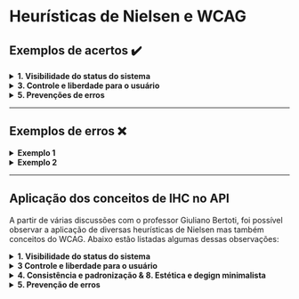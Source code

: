 
# Heurísticas de Nielsen e WCAG

## Exemplos de acertos ✔️

<details>
   <summary><b>1. Visibilidade do status do sistema</b></summary>
    <br>
    O sistema deve mostrar o que está acontecendo em tempo real pro usuário, um exemplo disso é a interface das playlists Youtube, que ficam ao lado direito do vídeo, mostrando qual vídeo da lista estamos assistindo, qual os próximos e quais já foram assistidos

  <div align="center">
    <img alt="Captura da tela do youtube mostrando a playlist" src="https://user-images.githubusercontent.com/69374340/174390708-81097346-6edd-4465-9ec8-9fa9024b8d17.png">
  </div>
</details>

<details>
   <summary><b>3. Controle e liberdade para o usuário</b></summary>
    <br>
    O sistema deve permitir que o usuário tenha liberdade para realizar ações que ele deseja, mas em caso de acionar alguma ação por engano, deve haver um modo de desfazer (sair de uma janela indesejada ou retornar a um ponto anterior). Um exemplo é a ação de “desfazer” do Google quando a ação é exclusão de um e-mail.

  <div align="center">
    <img alt="Captura da tela do aviso que permite o usuário desfazer a esclusão de um email no Gmail" src="https://user-images.githubusercontent.com/69374340/174390768-69c3d030-04cb-4148-a292-b4146723795d.png">
  </div>
</details>

<details>
   <summary><b>5. Prevenções de erros</b></summary>
    <br>
    Melhor que deixar o usuário resolver um erro é evitar que ele cometa erros, um exemplo disso é a busca do Google, que enquanto estamos digitando na barra de pesquisa ele apresenta algumas sugestões mas também corrigindo erros de ortografia caso tenhamos pesquisado algo errado.

  <div align="center">

|                                                                 Realizando uma busca no Google                                                                 |                                                                                         Resultado da busca com erro de ortográfica                                                                                          |
| :------------------------------------------------------------------------------------------------------------------------------------------------------------: | :-------------------------------------------------------------------------------------------------------------------------------------------------------------------------------------------------------------------------: |
| ![Captura de tela da funcionalidade de busca do Google](https://user-images.githubusercontent.com/69374340/174390776-748984f4-284e-45eb-b9ab-763c6857c3f3.png) | ![Captura de tela da funcionalidade de sugestão do Google ao fazer uma pesquisa com termos errados ortograficamente](https://user-images.githubusercontent.com/69374340/174390777-a6f9339e-904c-47c1-a406-b2b48a12b482.png) |

</div>
</details>

---

## Exemplos de erros ❌

<details>
   <summary><b>Exemplo 1</b></summary>
    <br>

  <div align="center">
    <img alt="Captura de tela de site com muitas cores, elementos piscando, rodando, entre outros exageros" src="https://user-images.githubusercontent.com/69374340/174390775-91cc70bf-b092-4775-9cef-5f90b992cc9c.png">
  </div>

> **Observações:** muitas cores misturadas, não colaborando para uma harmonia visual; texto ilegível por conta do baixo contraste entre o background e a cor do texto, além de não utilizar uma fonte simples e de fácil legibilidade; elementos piscando e se mexendo em todos os cantos da tela, podendo representar certo risco de convulsão

</details>

<details>
   <summary><b>Exemplo 2</b></summary>
    <br>

  <div align="center">
    <img alt="Captura de tela de site com muita informação, sem pistas de localização ao ações ao usuário, etc" src="https://user-images.githubusercontent.com/69374340/174390774-2dbc1b97-8dc0-47e5-afed-190e902a84a9.png">
  </div>

> **Observações:** pode causar confusão ao usuário por não facilitar a identificação de sua localização no site nem as ações permitidas claramente; não é minimalista, pelo contrário, utiliza exageradamente de informações e elementos na tela, causando cansaço mental ao interagir com o site e não estabelecendo harmonia visual; não há a presença de padrões, não há familiaridade do usuário com as funcionalidades disponíveis

</details>

---

## Aplicação dos conceitos de IHC no API

A partir de várias discussões com o professor Giuliano Bertoti, foi possível observar a aplicação de diversas heurísticas de Nielsen mas também conceitos do WCAG. Abaixo estão listadas algumas dessas observações:

<details>
   <summary><b>1. Visibilidade do status do sistema</b></summary>
    <br>
................

  <div align="center">
   <img alt="">
  </div>
</details>

<details>
   <summary><b>3 Controle e liberdade para o usuário</b></summary>
    <br>
   .....................

<div align="center">
| <img alt=""> | <img alt="" src=""> |

</div>

</details>

<details>
   <summary><b>4. Consistência e padronização & 8. Estética e degign minimalista</b></summary>
    <br>
    

  <div align="center">
   <img alt="">
  </div>
</details>

<details>
   <summary><b>5. Prevenção de erros</b></summary>
    <br>
    

  <div align="center">
    <img alt="">
  </div>
</details>
